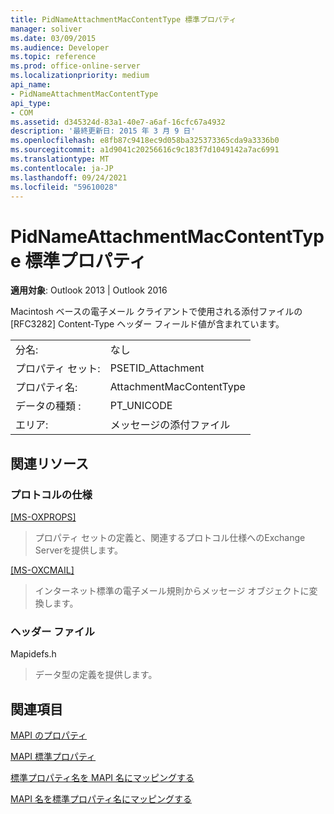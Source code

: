 ```yaml
---
title: PidNameAttachmentMacContentType 標準プロパティ
manager: soliver
ms.date: 03/09/2015
ms.audience: Developer
ms.topic: reference
ms.prod: office-online-server
ms.localizationpriority: medium
api_name:
- PidNameAttachmentMacContentType
api_type:
- COM
ms.assetid: d345324d-83a1-40e7-a6af-16cfc67a4932
description: '最終更新日: 2015 年 3 月 9 日'
ms.openlocfilehash: e8fb87c9418ec9d058ba325373365cda9a3336b0
ms.sourcegitcommit: a1d9041c20256616c9c183f7d1049142a7ac6991
ms.translationtype: MT
ms.contentlocale: ja-JP
ms.lasthandoff: 09/24/2021
ms.locfileid: "59610028"
---
```

# <a name="pidnameattachmentmaccontenttype-canonical-property"></a>PidNameAttachmentMacContentType 標準プロパティ

  
  
**適用対象**: Outlook 2013 | Outlook 2016 
  
Macintosh ベースの電子メール クライアントで使用される添付ファイルの [RFC3282] Content-Type ヘッダー フィールド値が含まれています。
  
|||
|:-----|:-----|
|分名:  <br/> |なし  <br/> |
|プロパティ セット:  <br/> |PSETID_Attachment  <br/> |
|プロパティ名:  <br/> |AttachmentMacContentType  <br/> |
|データの種類 :   <br/> |PT_UNICODE  <br/> |
|エリア:  <br/> |メッセージの添付ファイル  <br/> |
   
## <a name="related-resources"></a>関連リソース

### <a name="protocol-specifications"></a>プロトコルの仕様

[[MS-OXPROPS]](https://msdn.microsoft.com/library/f6ab1613-aefe-447d-a49c-18217230b148%28Office.15%29.aspx)
  
> プロパティ セットの定義と、関連するプロトコル仕様へのExchange Serverを提供します。
    
[[MS-OXCMAIL]](https://msdn.microsoft.com/library/b60d48db-183f-4bf5-a908-f584e62cb2d4%28Office.15%29.aspx)
  
> インターネット標準の電子メール規則からメッセージ オブジェクトに変換します。
    
### <a name="header-files"></a>ヘッダー ファイル

Mapidefs.h
  
> データ型の定義を提供します。
    
## <a name="see-also"></a>関連項目



[MAPI のプロパティ](mapi-properties.md)
  
[MAPI 標準プロパティ](mapi-canonical-properties.md)
  
[標準プロパティ名を MAPI 名にマッピングする](mapping-canonical-property-names-to-mapi-names.md)
  
[MAPI 名を標準プロパティ名にマッピングする](mapping-mapi-names-to-canonical-property-names.md)


